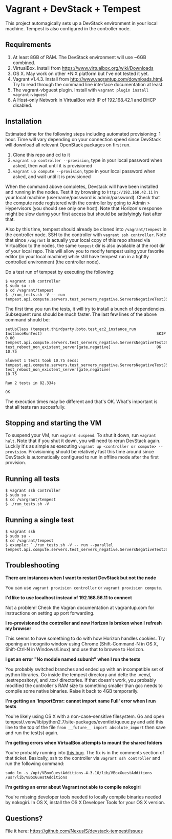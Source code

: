 # Vagrant + DevStack + Tempest

This project automagically sets up a DevStack environment in
your local machine. Tempest is also configured in the controller node.

## Requirements

1. At least 8GB of RAM. The DevStack environment will use ~6GB combined.
1. VirtualBox. Install from https://www.virtualbox.org/wiki/Downloads
1. OS X. May work on other *NIX platform but I've not tested it yet.
1. Vagrant v1.4.3. Install from http://www.vagrantup.com/downloads.html. Try
   to read through the command line interface documentation at least.
1. The vagrant-vbguest plugin. Install with `vagrant plugin install vagrant-vbguest`
1. A Host-only Network in VirtualBox with IP of 192.168.42.1 and DHCP disabled.

## Installation

Estimated time for the following steps including automated provisioning:
1 hour. Time will vary depending on your connection speed since DevStack
will download all relevant OpenStack packages on first run.

1. Clone this repo and cd to it
1. `vagrant up controller --provision`, type in your local password when asked, then wait until it is provisioned
1. `vagrant up compute --provision`, type in your local password when asked, and wait until it is provisioned

When the command above completes, Devstack will have been installed and running
in the nodes. Test it by browsing to `http://192.168.42.11` in your local machine
(username/password is admin/password). Check that the compute node registered
with the controller by going to Admin > Hypervisors (you should see only one host).
Note that Horizon's response might be slow during your first access but should
be satisfyingly fast after that.

Also by this time, tempest should already be cloned into `/vagrant/tempest` in
the controller node. SSH to the controller with `vagrant ssh controller`. Note
that since `/vagrant` is actually your local copy of this repo shared via
VirtualBox to the nodes, the same `tempest` dir is also available at the root dir
of your local repo. This will allow you to modify tempest using your favorite
editor (in your local machine) while still have tempest run in a tightly
controlled environment (the controller node).

Do a test run of tempest by executing the following:

    $ vagrant ssh controller
    $ sudo su -
    $ cd /vagrant/tempest
    $ ./run_tests.sh -V -- run tempest.api.compute.servers.test_servers_negative.ServersNegativeTestJSON.test_reboot_non_existent_server

The first time you run the tests, it will try to install a bunch of dependencies.
Subsequent runs should be much faster. The last few lines of the above command
should be:

    setUpClass (tempest.thirdparty.boto.test_ec2_instance_run
    InstanceRunTest)                                                  SKIP  0.00
    tempest.api.compute.servers.test_servers_negative.ServersNegativeTestJSON
    test_reboot_non_existent_server[gate,negative]                    OK  10.75

    Slowest 1 tests took 10.75 secs:
    tempest.api.compute.servers.test_servers_negative.ServersNegativeTestJSON
    test_reboot_non_existent_server[gate,negative]                        10.75

    Ran 2 tests in 82.334s

    OK

The execution times may be different and that's OK. What's important is that all
tests ran succesfully.

## Stopping and starting the VM

To suspend your VM, run `vagrant suspend`. To shut it down, run `vagrant halt`.
Note that if you shut it down, you will need to rerun DevStack again. Luckily
it's as simple as executing `vagrant up <controller or compute> --provision`.
Provisioning should be relatively fast this time around since DevStack is automatically
configured to run in offline mode after the first provision.

## Running all tests

    $ vagrant ssh controller
    $ sudo su -
    $ cd /vargrant/tempest
    $ ./run_tests.sh -V

## Running a single test

    $ vagrant ssh
    $ sudo su -
    $ cd /vagrant/tempest
    $ example: `./run_tests.sh -V -- run --parallel tempest.api.compute.servers.test_servers_negative.ServersNegativeTestJSON.test_reboot_non_existent_server`


## Troubleshooting

**There are instances when I want to restart DevStack but not the node**

You can use `vagrant provision controller` or `vagrant provision compute`.


**I'd like to use localhost instead of 192.168.56.11 to connect**

Not a problem! Check the Vagran documentation at vagrantup.com for instructions
on setting up port forwarding.


**I re-provisioned the controller and now Horizon is broken when I refresh my browser**

This seems to have something to do with how Horizon handles cookies. Try opening an
incognito window using Chrome (Shift-Command-N in OS X, Shift-Ctrl-N in Windows/Linux)
and use that to browse to Horizon.


**I get an error "No module named subunit" when I run the tests**

You probably switched branches and ended up with an incompatible set of python libraries.
Go inside the tempest directory and delte the .venv/, .testrepository/, and .tox/ directories.
If that doesn't work, you probably modified the controller's RAM size to something
smaller than gcc needs to compile some native binaries. Raise it back to
4GB temporarily.


**I'm getting an 'ImportError: cannot import name Full' error when I run tests**

You're likely using OS X with a non-case-sensitive filesystem. Go and open
tempest/.venv/lib/python2.7/site-packages/eventlet/queue.py and add this line
to the top of the file `from __future__ import absolute_import` then save
and run the test(s) again.


**I'm getting errors when VirtualBox attempts to mount the shared folders**

You're probably running into [this bug](https://www.virtualbox.org/ticket/12879).
The fix is in the comments section of that ticket. Basically, ssh to the controller
via `vagrant ssh controller` and run the following command:

    sudo ln -s /opt/VBoxGuestAdditions-4.3.10/lib/VBoxGuestAdditions /usr/lib/VBoxGuestAdditions


**I'm getting an error about Vagrant not able to compile nokogiri**

You're missing developer tools needed to locally compile binaries needed
by nokogiri. In OS X, install the OS X Developer Tools for your OS X version.


## Questions?

File it here: https://github.com/NexusIS/devstack-tempest/issues
